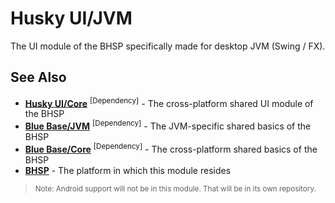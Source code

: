 # Husky UI/JVM #
The UI module of the BHSP specifically made for desktop JVM (Swing / FX).


## See Also ##

 - **[Husky UI/Core](https://github.com/BlueHuskyStudios/Husky-UI)** <sup>[Dependency]</sup> - The cross-platform shared UI module of the BHSP
 - **[Blue Base/JVM](https://github.com/BlueHuskyStudios/Blue-Base-JVM)** <sup>[Dependency]</sup> - The JVM-specific shared basics of the BHSP
 - **[Blue Base/Core](https://github.com/BlueHuskyStudios/Blue-Base)** <sup>[Dependency]</sup> - The cross-platform shared basics of the BHSP
 - **[BHSP](https://github.com/BlueHuskyStudios/Blue-Husky-Software-Platform)** - The platform in which this module resides


> <sub>Note: Android support will not be in this module. That will be in its own repository.</sub>
